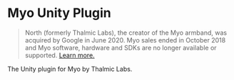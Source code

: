 # Myo Unity Plugin

> North (formerly Thalmic Labs), the creator of the Myo armband, was acquired by Google in June 2020. Myo sales ended in October 2018 and Myo software, hardware and SDKs are no longer available or supported. [Learn more.](https://support.getmyo.com)

The Unity plugin for Myo by Thalmic Labs.
